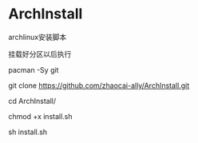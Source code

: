 # ArchInstall
archlinux安装脚本



挂载好分区以后执行



pacman -Sy git




git clone https://github.com/zhaocai-ally/ArchInstall.git





cd ArchInstall/





chmod +x install.sh




sh install.sh

